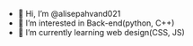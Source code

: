 - 👋 Hi, I’m @alisepahvand021
- 👀 I’m interested in Back-end(python, C++)
- 🌱 I’m currently learning web design(CSS, JS)
